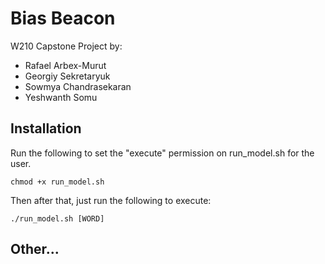# Bias Beacon

W210 Capstone Project by:

- Rafael Arbex-Murut
- Georgiy Sekretaryuk
- Sowmya Chandrasekaran
- Yeshwanth Somu

## Installation

Run the following to set the "execute" permission on run_model.sh for the user.

```
chmod +x run_model.sh
```

Then after that, just run the following to execute:

```
./run_model.sh [WORD]
```

## Other...
